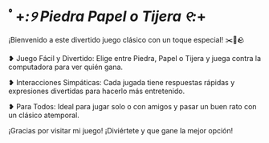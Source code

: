 # ﾟ+*:୨ Piedra Papel o Tijera ୧:*+

¡Bienvenido a este divertido juego clásico con un toque especial! ✂️📄🪨

❥   Juego Fácil y Divertido: Elige entre Piedra, Papel o Tijera y juega contra la computadora para ver quién gana. 

❥  Interacciones Simpáticas: Cada jugada tiene respuestas rápidas y expresiones divertidas para hacerlo más entretenido. 

❥   Para Todos: Ideal para jugar solo o con amigos y pasar un buen rato con un clásico atemporal. 

¡Gracias por visitar mi juego! ¡Diviértete y que gane la mejor opción!
